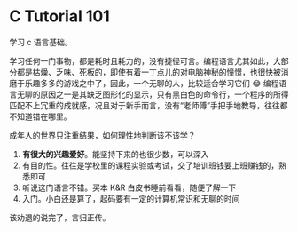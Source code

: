 # C Tutorial 101

学习 c 语言基础。

学习任何一门事物，都是耗时且耗力的，没有捷径可言。编程语言尤其如此，大部分都是枯燥、乏味、死板的，即使有着一丁点儿的对电脑神秘的憧憬，也很快被消磨于乐趣多多的游戏之中了，因此，一个无聊的人，比较适合学习它们 😂 编程语言无聊的原因之一是其缺乏图形化的显示，只有黑白色的命令行，一个程序的所得匹配不上冗重的成就感，况且对于新手而言，没有“老师傅”手把手地教导，往往都不知道错在哪里。

成年人的世界只注重结果，如何理性地判断该不该学？

1. **有很大的兴趣爱好**。能坚持下来的也很少数，可以深入
2. 有目的性。往往是学校里的课程实验或考试，交了培训班钱要上班赚钱的，熟悉即可
3. 听说这门语言不错。买本 K&R 白皮书睡前看看，随便了解一下
4. 入门。小白还是算了，起码要有一定的计算机常识和无聊的时间

该劝退的说完了，言归正传。
